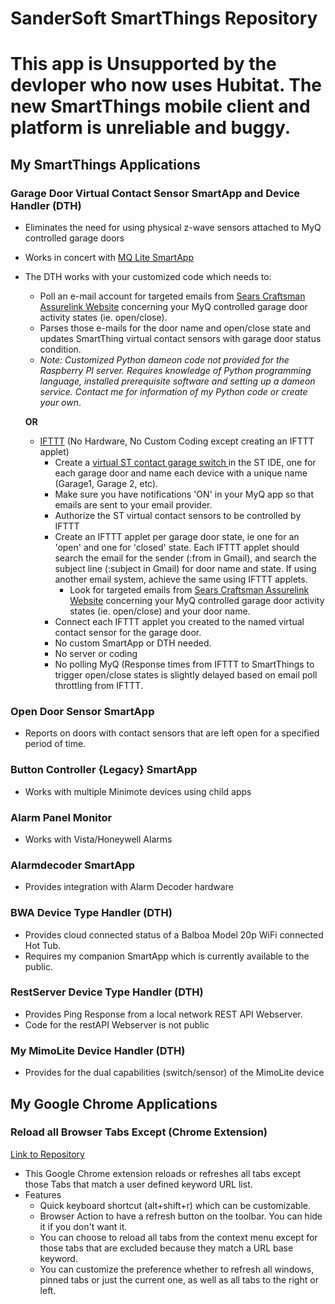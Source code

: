 # SanderSoft SmartThings Repository

# This app is Unsupported by the devloper who now uses Hubitat.  The new SmartThings mobile client and platform is unreliable and buggy.

## My SmartThings Applications

### Garage Door Virtual Contact Sensor SmartApp and Device Handler (DTH)
- Eliminates the need for using physical z-wave sensors attached to MyQ controlled garage doors
- Works in concert with [MQ Lite SmartApp](https://github.com/brbeaird/SmartThings_MyQ)
- The DTH works with your customized code which needs to: 
	- Poll an e-mail account for targeted emails from [Sears Craftsman Assurelink Website](https://assurelink.craftsman.com/) concerning your MyQ controlled garage door activity states (ie. open/close).  
	- Parses those e-mails for the door name and open/close state and updates SmartThing virtual contact sensors with garage door status condition.  
	- *Note: Customized Python dameon code not provided for the Raspberry PI server.  Requires knowledge of Python programming language, installed prerequisite software and setting up a dameon service.  Contact me for information of my Python code or create your own*.

	**OR**

	- [IFTTT](https://ifttt.com/) (No Hardware, No Custom Coding except creating an IFTTT applet)
		* Create a [virtual ST contact garage switch ](https://github.com/ph4r/SmartThings_MyQ/blob/master/devicetypes/ph4r/virtual-contact-sensor-switch.groovy) in the ST IDE, one for each garage door and name each device with a unique name (Garage1, Garage 2, etc).
		* Make sure you have notifications 'ON' in your MyQ app so that emails are sent to your email provider.
		* Authorize the ST virtual contact sensors to be controlled by IFTTT 
		* Create an IFTTT applet per garage door state, ie one for an 'open' and one for 'closed' state. Each IFTTT applet should search the email for the sender (:from in Gmail), and search the subject line (:subject in Gmail) for door name and state. If using another email system, achieve the same using IFTTT applets.
			- Look for targeted emails from [Sears Craftsman Assurelink Website](https://assurelink.craftsman.com/) concerning your MyQ controlled garage door activity states (ie. open/close) and your door name.
		* Connect each IFTTT applet you created to the named virtual contact sensor for the garage door. 
		* No custom SmartApp or DTH needed.
		* No server or coding
		* No polling MyQ (Response times from IFTTT to SmartThings to trigger open/close states is slightly delayed based on email poll throttling from IFTTT.		  

### Open Door Sensor SmartApp
- Reports on doors with contact sensors that are left open for a specified period of time.

### Button Controller {Legacy} SmartApp
- Works with multiple Minimote devices using child apps

### Alarm Panel Monitor
- Works with Vista/Honeywell Alarms

### Alarmdecoder SmartApp
- Provides integration with Alarm Decoder hardware

### BWA Device Type Handler (DTH)
- Provides cloud connected status of a Balboa Model 20p WiFi connected Hot Tub.  
- Requires my companion SmartApp which is currently available to the public. 

### RestServer Device Type Handler (DTH)
- Provides Ping Response from a local network REST API Webserver.  
- Code for the restAPI Webserver is not public

### My MimoLite Device Handler (DTH)
- Provides for the dual capabilities (switch/sensor) of the MimoLite device

## My Google Chrome Applications

### Reload all Browser Tabs Except (Chrome Extension) 

[Link to Repository](https://github.com/KurtSanders/MySmartThingsPersonal/tree/master/Chrome/reload-all-tabs-except)

- This Google Chrome extension reloads or refreshes all tabs except those Tabs that match a user defined keyword URL list.
- Features
	- Quick keyboard shortcut (alt+shift+r) which can be customizable.
	- Browser Action to have a refresh button on the toolbar. You can hide it if you don't want it.
	- You can choose to reload all tabs from the context menu except for those tabs that are excluded because they match a URL base keyword.
	- You can customize the preference whether to refresh all windows, pinned tabs or just the current one, as well as all tabs to the right or left.
